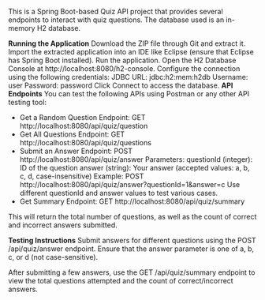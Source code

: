 This is a Spring Boot-based Quiz API project that provides several endpoints to interact with quiz questions. The database used is an in-memory H2 database.

**Running the Application**
Download the ZIP file through Git and extract it.
Import the extracted application into an IDE like Eclipse (ensure that Eclipse has Spring Boot installed).
Run the application.
Open the H2 Database Console at http://localhost:8080/h2-console.
Configure the connection using the following credentials:
JDBC URL: jdbc:h2:mem:h2db
Username: user
Password: password
Click Connect to access the database.
**API Endpoints**
You can test the following APIs using Postman or any other API testing tool:
- Get a Random Question
Endpoint:
GET http://localhost:8080/api/quiz/question
- Get All Questions
Endpoint:
GET http://localhost:8080/api/quiz/questions
- Submit an Answer
Endpoint:
POST http://localhost:8080/api/quiz/answer
Parameters:
questionId (integer): ID of the question
answer (string): Your answer (accepted values: a, b, c, d, case-insensitive)
Example:
POST http://localhost:8080/api/quiz/answer?questionId=1&answer=c
Use different questionId and answer values to test various cases.
- Get Summary
Endpoint:
GET http://localhost:8080/api/quiz/summary

This will return the total number of questions, as well as the count of correct and incorrect answers submitted.

**Testing Instructions**
Submit answers for different questions using the POST /api/quiz/answer endpoint.
Ensure that the answer parameter is one of a, b, c, or d (not case-sensitive).

After submitting a few answers, use the GET /api/quiz/summary endpoint to view the total questions attempted and the count of correct/incorrect answers.
